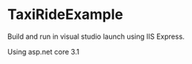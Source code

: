 # TaxiRideExample

Build and run in visual studio launch using IIS Express.

Using asp.net core 3.1
